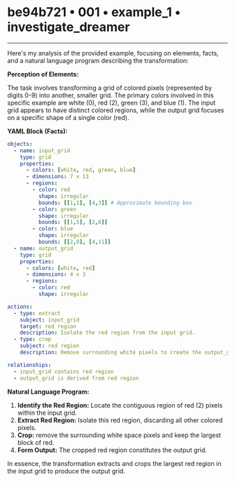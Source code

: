# be94b721 • 001 • example_1 • investigate_dreamer

---
Here's my analysis of the provided example, focusing on elements, facts, and a natural language program describing the transformation:

**Perception of Elements:**

The task involves transforming a grid of colored pixels (represented by digits 0-9) into another, smaller grid. The primary colors involved in this specific example are white (0), red (2), green (3), and blue (1). The input grid appears to have distinct colored regions, while the output grid focuses on a specific shape of a single color (red).

**YAML Block (Facts):**



```yaml
objects:
  - name: input_grid
    type: grid
    properties:
      - colors: [white, red, green, blue]
      - dimensions: 7 x 13
      - regions:
        - color: red
          shape: irregular
          bounds: [[1,1], [4,3]] # Approximate bounding box
        - color: green
          shape: irregular
          bounds: [[1,5], [2,6]]
        - color: blue
          shape: irregular
          bounds: [[2,9], [4,11]]
  - name: output_grid
    type: grid
    properties:
      - colors: [white, red]
      - dimensions: 4 x 3
      - regions:
        - color: red
          shape: irregular

actions:
  - type: extract
    subject: input_grid
    target: red region
    description: Isolate the red region from the input grid.
  - type: crop
    subject: red region
    description: Remove surrounding white pixels to create the output_grid.

relationships:
  - input_grid contains red region
  - output_grid is derived from red region
```



**Natural Language Program:**

1.  **Identify the Red Region:** Locate the contiguous region of red (2) pixels within the input grid.
2.  **Extract Red Region:** Isolate this red region, discarding all other colored pixels.
3. **Crop:** remove the surrounding white space pixels and keep the largest block of red.
4.  **Form Output:** The cropped red region constitutes the output grid.

In essence, the transformation extracts and crops the largest red region in the input grid to produce the output grid.

